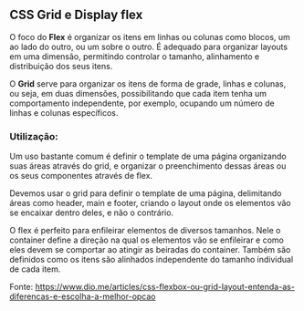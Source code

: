 ## CSS Grid e Display flex

O foco do **Flex** é organizar os itens em linhas ou colunas como blocos, um ao lado do outro, ou um sobre o outro. É adequado para organizar layouts em uma dimensão, permitindo controlar o tamanho, alinhamento e distribuição dos seus itens.

O **Grid** serve para organizar os itens de forma de grade, linhas e colunas, ou seja, em duas dimensões, possibilitando que cada item tenha um comportamento independente, por exemplo, ocupando um número de linhas e colunas específicos.

### Utilização:
Um uso bastante comum é definir o template de uma página organizando suas áreas através do grid, e organizar o preenchimento dessas áreas ou os seus componentes através de flex.

Devemos usar o grid para definir o template de uma página, delimitando áreas como header, main e footer, criando o layout onde os elementos vão se encaixar dentro deles, e não o contrário.

O flex é perfeito para enfileirar elementos de diversos tamanhos. Nele o container define a direção na qual os elementos vão se enfileirar e como eles devem se comportar ao atingir as beiradas do container. Também são definidos como os itens são alinhados independente do tamanho individual de cada item.

Fonte: https://www.dio.me/articles/css-flexbox-ou-grid-layout-entenda-as-diferencas-e-escolha-a-melhor-opcao 